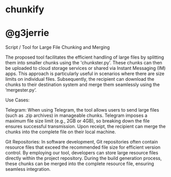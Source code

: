 # chunkify
# @g3jerrie

Script / Tool for Large File Chunking and Merging

The proposed tool facilitates the efficient handling of large files by splitting them into smaller chunks  using the 'chunkster.py'. These chunks can then be uploaded to cloud storage services or shared via Instant Messaging (IM) apps. This approach is particularly useful in scenarios where there are size limits on individual files. Subsequently, the recipient can download the chunks to their destination system and merge them seamlessly using the ‘mergester.py’.

Use Cases:

Telegram: When using Telegram, the tool allows users to send large files (such as .zip archives) in manageable chunks. Telegram imposes a maximum file size limit (e.g., 2GB or 4GB), so breaking down the file ensures successful transmission. Upon receipt, the recipient can merge the chunks into the complete file on their local machine.

Git Repositories: In software development, Git repositories often contain resource files that exceed the recommended file size for efficient version control. By employing our tool, developers can store large resource files directly within the project repository. During the build generation process, these chunks can be merged into the complete resource file, ensuring seamless integration.
